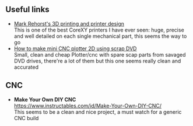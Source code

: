 ## Useful links

- [Mark Rehorst's 3D printing and printer design](https://drmrehorst.blogspot.com/)<br>
  This is one of the best CoreXY printers I have ever seen: huge, precise and well detailed on each single mechanical part,
this seems the way to go
- [How to make mini CNC plotter 2D using scrap DVD](https://www.youtube.com/watch?v=Q5ma1HDuotk)<br>
  Small, clean and cheap Plotter/cnc with spare scap parts from savaged DVD drives, there're a lot of them but this one seems really clean and accurated


## CNC
- **Make Your Own DIY CNC**<br>
  https://www.instructables.com/id/Make-Your-Own-DIY-CNC/<br>
  This seems to be a clean and nice project, a must watch for a generic CNC build

